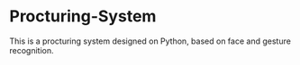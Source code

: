 # Procturing-System
This is a procturing system designed on Python, based on face and gesture recognition. 
